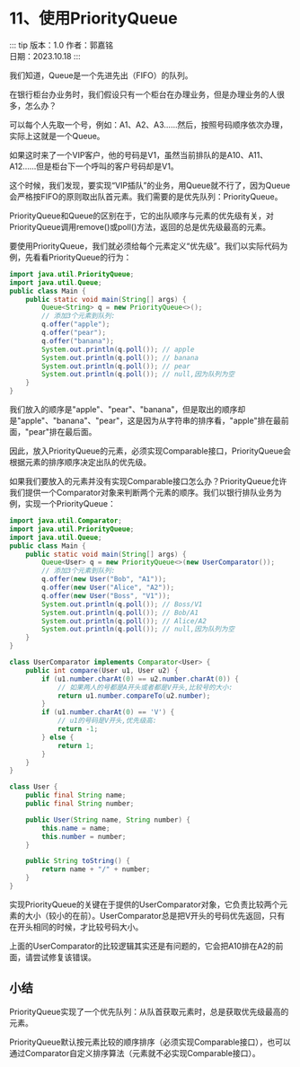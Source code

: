 # 11、使用PriorityQueue

::: tip 版本：1.0
作者：郭嘉铭
</br>
日期：2023.10.18
:::

我们知道，Queue是一个先进先出（FIFO）的队列。

在银行柜台办业务时，我们假设只有一个柜台在办理业务，但是办理业务的人很多，怎么办？

可以每个人先取一个号，例如：A1、A2、A3……然后，按照号码顺序依次办理，实际上这就是一个Queue。

如果这时来了一个VIP客户，他的号码是V1，虽然当前排队的是A10、A11、A12……但是柜台下一个呼叫的客户号码却是V1。

这个时候，我们发现，要实现“VIP插队”的业务，用Queue就不行了，因为Queue会严格按FIFO的原则取出队首元素。我们需要的是优先队列：PriorityQueue。

PriorityQueue和Queue的区别在于，它的出队顺序与元素的优先级有关，对PriorityQueue调用remove()或poll()方法，返回的总是优先级最高的元素。

要使用PriorityQueue，我们就必须给每个元素定义“优先级”。我们以实际代码为例，先看看PriorityQueue的行为：

```java
import java.util.PriorityQueue;
import java.util.Queue;
public class Main {
    public static void main(String[] args) {
        Queue<String> q = new PriorityQueue<>();
        // 添加3个元素到队列:
        q.offer("apple");
        q.offer("pear");
        q.offer("banana");
        System.out.println(q.poll()); // apple
        System.out.println(q.poll()); // banana
        System.out.println(q.poll()); // pear
        System.out.println(q.poll()); // null,因为队列为空
    }
}
```

我们放入的顺序是"apple"、"pear"、"banana"，但是取出的顺序却是"apple"、"banana"、"pear"，这是因为从字符串的排序看，"apple"排在最前面，"pear"排在最后面。

因此，放入PriorityQueue的元素，必须实现Comparable接口，PriorityQueue会根据元素的排序顺序决定出队的优先级。

如果我们要放入的元素并没有实现Comparable接口怎么办？PriorityQueue允许我们提供一个Comparator对象来判断两个元素的顺序。我们以银行排队业务为例，实现一个PriorityQueue：

```java
import java.util.Comparator;
import java.util.PriorityQueue;
import java.util.Queue;
public class Main {
    public static void main(String[] args) {
        Queue<User> q = new PriorityQueue<>(new UserComparator());
        // 添加3个元素到队列:
        q.offer(new User("Bob", "A1"));
        q.offer(new User("Alice", "A2"));
        q.offer(new User("Boss", "V1"));
        System.out.println(q.poll()); // Boss/V1
        System.out.println(q.poll()); // Bob/A1
        System.out.println(q.poll()); // Alice/A2
        System.out.println(q.poll()); // null,因为队列为空
    }
}

class UserComparator implements Comparator<User> {
    public int compare(User u1, User u2) {
        if (u1.number.charAt(0) == u2.number.charAt(0)) {
            // 如果两人的号都是A开头或者都是V开头,比较号的大小:
            return u1.number.compareTo(u2.number);
        }
        if (u1.number.charAt(0) == 'V') {
            // u1的号码是V开头,优先级高:
            return -1;
        } else {
            return 1;
        }
    }
}

class User {
    public final String name;
    public final String number;

    public User(String name, String number) {
        this.name = name;
        this.number = number;
    }

    public String toString() {
        return name + "/" + number;
    }
}
```

实现PriorityQueue的关键在于提供的UserComparator对象，它负责比较两个元素的大小（较小的在前）。UserComparator总是把V开头的号码优先返回，只有在开头相同的时候，才比较号码大小。

上面的UserComparator的比较逻辑其实还是有问题的，它会把A10排在A2的前面，请尝试修复该错误。

## 小结

PriorityQueue实现了一个优先队列：从队首获取元素时，总是获取优先级最高的元素。

PriorityQueue默认按元素比较的顺序排序（必须实现Comparable接口），也可以通过Comparator自定义排序算法（元素就不必实现Comparable接口）。